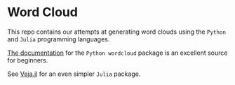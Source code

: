 # Word Cloud

This repo contains our attempts at generating word clouds using the ```Python``` and ```Julia``` programming languages.

[The documentation](http://amueller.github.io/word_cloud/) for the ```Python wordcloud``` package is an excellent source for beginners.

See [Veja.jl](https://johnmyleswhite.github.io/Vega.jl/wordcloud.html) for an even simpler ```Julia``` package.
